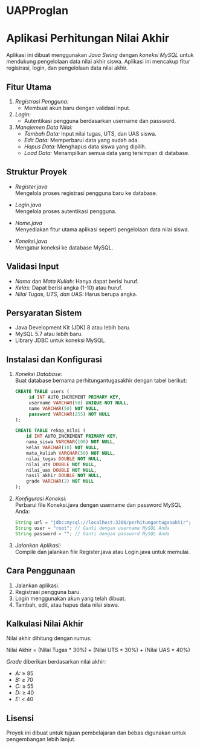 # UAPProglan
# Aplikasi Perhitungan Nilai Akhir

Aplikasi ini dibuat menggunakan *Java Swing* dengan *koneksi MySQL* untuk mendukung pengelolaan data nilai akhir siswa. Aplikasi ini mencakup fitur registrasi, login, dan pengelolaan data nilai akhir.

## Fitur Utama
1. *Registrasi Pengguna:*
    - Membuat akun baru dengan validasi input.
2. *Login:*
    - Autentikasi pengguna berdasarkan username dan password.
3. *Manajemen Data Nilai:*
    - *Tambah Data:* Input nilai tugas, UTS, dan UAS siswa.
    - *Edit Data:* Memperbarui data yang sudah ada.
    - *Hapus Data:* Menghapus data siswa yang dipilih.
    - *Load Data:* Menampilkan semua data yang tersimpan di database.

## Struktur Proyek
- *Register.java*  
  Mengelola proses registrasi pengguna baru ke database.

- *Login.java*  
  Mengelola proses autentikasi pengguna.

- *Home.java*  
  Menyediakan fitur utama aplikasi seperti pengelolaan data nilai siswa.

- *Koneksi.java*  
  Mengatur koneksi ke database MySQL.

## Validasi Input
- *Nama* dan *Mata Kuliah:* Hanya dapat berisi huruf.
- *Kelas:* Dapat berisi angka (1-10) atau huruf.
- *Nilai Tugas, UTS, dan UAS:* Harus berupa angka.

## Persyaratan Sistem
- Java Development Kit (JDK) 8 atau lebih baru.
- MySQL 5.7 atau lebih baru.
- Library JDBC untuk koneksi MySQL.

## Instalasi dan Konfigurasi
1. *Koneksi Database:*  
   Buat database bernama perhitungantugasakhir dengan tabel berikut:

   ```sql
   CREATE TABLE users (
        id INT AUTO_INCREMENT PRIMARY KEY,
        username VARCHAR(50) UNIQUE NOT NULL,
        name VARCHAR(50) NOT NULL,
        password VARCHAR(255) NOT NULL
   );

   CREATE TABLE rekap_nilai (
       id INT AUTO_INCREMENT PRIMARY KEY,
       nama_siswa VARCHAR(100) NOT NULL,
       kelas VARCHAR(10) NOT NULL,
       mata_kuliah VARCHAR(50) NOT NULL,
       nilai_tugas DOUBLE NOT NULL,
       nilai_uts DOUBLE NOT NULL,
       nilai_uas DOUBLE NOT NULL,
       hasil_akhir DOUBLE NOT NULL,
       grade VARCHAR(2) NOT NULL
   );


2. *Konfigurasi Koneksi:*  
   Perbarui file Koneksi.java dengan username dan password MySQL Anda:
   ```java
   String url = "jdbc:mysql://localhost:3306/perhitungantugasakhir";
   String user = "root"; // Ganti dengan username MySQL Anda
   String password = ""; // Ganti dengan password MySQL Anda


3. *Jalankan Aplikasi:*  
   Compile dan jalankan file Register.java atau Login.java untuk memulai.

## Cara Penggunaan
1. Jalankan aplikasi.
2. Registrasi pengguna baru.
3. Login menggunakan akun yang telah dibuat.
4. Tambah, edit, atau hapus data nilai siswa.

## Kalkulasi Nilai Akhir
Nilai akhir dihitung dengan rumus:

Nilai Akhir = (Nilai Tugas * 30%) + (Nilai UTS * 30%) + (Nilai UAS * 40%)

*Grade* diberikan berdasarkan nilai akhir:
- *A:* ≥ 85
- *B:* ≥ 70
- *C:* ≥ 55
- *D:* ≥ 40
- *E:* < 40

## Lisensi
Proyek ini dibuat untuk tujuan pembelajaran dan bebas digunakan untuk pengembangan lebih lanjut.
